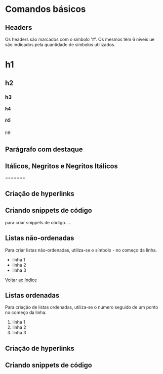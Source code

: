 # Comandos básicos

## Headers

Os headers são marcados com o símbolo '#'. Os mesmos têm 6 níveis ue são indicados pela quantidade de símbolos utilizados.

# h1

## h2

### h3

#### h4

##### h5

###### h6

## Parágrafo com destaque
## Itálicos, Negritos e Negritos Itálicos


=======
## Criação de hyperlinks

## Criando snippets de código
para criar snippets de código.....

## Listas não-ordenadas

Para criar listas não-ordenadas, utiliza-se o símbolo - no começo da linha.

- linha 1
- linha 2
- linha 3



[Voltar ao índice](#índice)



## Listas ordenadas

Para criação de listas ordenadas, utiliza-se o número seguido de um ponto no começo da linha.

1. linha 1
2. linha 2
3. linha 3

## Criação de hyperlinks

## Criando snippets de código

